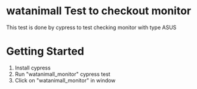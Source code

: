# watanimall Test to checkout monitor 
This test is done by cypress to test checking monitor with type ASUS
# Getting Started 
1. Install cypress
2. Run "watanimall_monitor" cypress test
3. Click on "watanimall_monitor" in window
